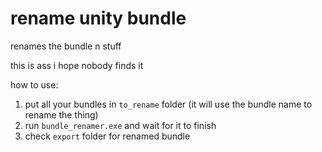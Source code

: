 # rename unity bundle

renames the bundle n stuff

this is ass i hope nobody finds it


how to use:

1) put all your bundles in ``to_rename`` folder (it will use the bundle name to rename the thing)
2) run ``bundle_renamer.exe`` and wait for it to finish
3) check ``export`` folder for renamed bundle
